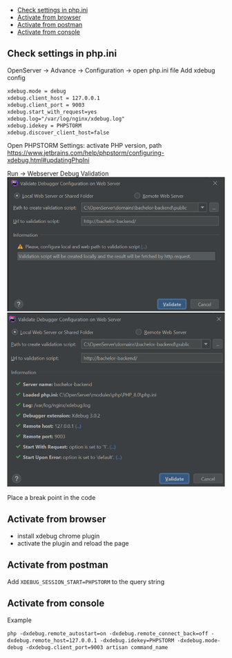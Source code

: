 - [Check settings in php.ini](#check-settings-in-phpini)
- [Activate from browser](#activate-from-browser)
- [Activate from postman](#activate-from-postman)
- [Activate from console](#activate-from-console)


## Check settings in php.ini

OpenServer -> Advance -> Configuration -> open php.ini file
Add xdebug config


```
xdebug.mode = debug
xdebug.client_host = 127.0.0.1
xdebug.client_port = 9003
xdebug.start_with_request=yes
xdebug.log="/var/log/nginx/xdebug.log"
xdebug.idekey = PHPSTORM
xdebug.discover_client_host=false
```

Open PHPSTORM Settings: activate PHP version, path
https://www.jetbrains.com/help/phpstorm/configuring-xdebug.html#updatingPhpIni

Run -> Webserver Debug Validation
![image.png](./images/Items_1.png)
![image.png](./images/Items_2.png)

Place a break point in the code

## Activate from browser

- install xdebug chrome plugin
- activate the plugin and reload the page

## Activate from postman

Add `XDEBUG_SESSION_START=PHPSTORM` to the query string

## Activate from console 

Example

```
php -dxdebug.remote_autostart=on -dxdebug.remote_connect_back=off -dxdebug.remote_host=127.0.0.1 -dxdebug.idekey=PHPSTORM -dxdebug.mode-debug -dxdebug.client_port=9003 artisan command_name
```